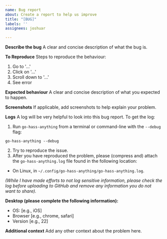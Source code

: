 ```yaml
---
name: Bug report
about: Create a report to help us improve
title: "[BUG]"
labels: ''
assignees: joshuar

---
```


**Describe the bug** A clear and concise description of what the bug is.

**To Reproduce** Steps to reproduce the behaviour:

1. Go to '…'
2. Click on '…'
3. Scroll down to '…'
4. See error

**Expected behaviour** A clear and concise description of what you expected to
happen.

**Screenshots** If applicable, add screenshots to help explain your problem.

**Logs** A log will be very helpful to look into this bug report. To get the
log:

1. Run `go-hass-anything` from a terminal or command-line with the `--debug`
   flag:

```shell
go-hass-anything --debug
```

2. Try to reproduce the issue.
3. After you have reproduced the problem, please (compress and) attach the
   `go-hass-anything.log` file found in the following location:

- On Linux, in `~/.config/go-hass-anything/go-hass-anything.log`.

*(While I have made efforts to not log sensitive information, please check the
log before uploading to GitHub and remove any information you do not want to
share).*

**Desktop (please complete the following information):**

- OS: [e.g., iOS]
- Browser [e.g., chrome, safari]
- Version [e.g., 22]

**Additional context** Add any other context about the problem here.

